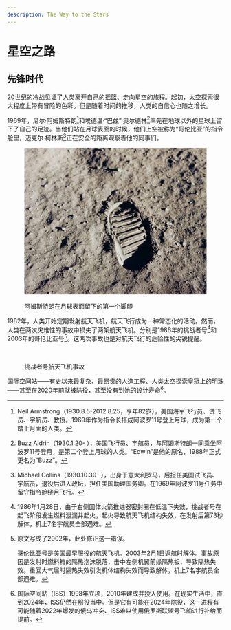 ```yaml
---
description: The Way to the Stars
---
```


# 星空之路

## 先锋时代

20世纪的冷战见证了人类离开自己的摇篮、走向星空的旅程。起初，太空探索很大程度上带有冒险的色彩。但是随着时间的推移，人类的自信心也随之增长。

1969年，尼尔·阿姆斯特朗[^1]和埃德温·“巴兹”·奥尔德林[^2]率先在地球以外的星球上留下了自己的足迹。当他们站在月球表面的时候，他们上空被称为“哥伦比亚”的指令舱里，迈克尔·柯林斯[^3]正在安全的距离观察着他的同事们。

<figure><img src="../.gitbook/assets/gpn-2001-000014.webp" alt=""><figcaption><p>阿姆斯特朗在月球表面留下的第一个脚印</p></figcaption></figure>

1982年，人类开始定期发射航天飞机，航天飞行成为一种常态化的活动。然而，人类在两次灾难性的事故中损失了两架航天飞机。分别是1986年的挑战者号[^4]和2003年的哥伦比亚号[^5]。这两次事故也是对航天飞行的危险性的尖锐提醒。

<figure><img src="../.gitbook/assets/Challenger Accident.avif" alt=""><figcaption><p>挑战者号航天飞机事故</p></figcaption></figure>

国际空间站——有史以来最复杂、最昂贵的人造工程、人类太空探索皇冠上的明珠——甚至在2020年前就被除役，甚至没有到她的设计寿命[^6]。

[^1]: Neil Armstrong（1930.8.5-2012.8.25，享年82岁），美国海军飞行员、试飞员、宇航员、教授。1969年作为指令长搭成阿波罗11号登上月球，成为第一个踏上月面的人类。

[^2]: Buzz Aldrin（1930.1.20- ），美国飞行员、宇航员，与阿姆斯特朗一同乘坐阿波罗11号登月，是第二个登上月球的人类。“Edwin”是他的原名，1988年正式更名为“Buzz”。

[^3]: Michael Collins（1930.10.30- ），出身于意大利罗马，后担任美国试飞员、宇航员，退役后进入政坛，担任美国助理国务卿。在1969年阿波罗11号任务中留守指令舱绕月飞行。

[^4]: 1986年1月28日，由于右侧固体火箭推进器密封圈在低温下失效，挑战者号在起飞阶段发生燃料泄漏并起火，起火导致航天飞机结构失效，在发射后第73秒解体，机上7名宇航员全部遇难。

[^5]: 原文写成了2002年，此处修正这一错误。

    哥伦比亚号是美国最早服役的航天飞机。2003年2月1日返航时解体。事故原因是发射时燃料箱的隔热泡沫脱落，击中左侧机翼前缘隔热板，导致隔热失效。重回大气层时隔热失效引发机体结构失效而导致解体，机上7名宇航员全部遇难。

[^6]: 国际空间站（ISS）1998年立项，2010年建成并投入使用。在现实生活中，直到2024年，ISS仍然在服役当中。但是它有可能在2024年除役，这一进程有可能随着2022年爆发的俄乌冲突、ISS难以使用俄罗斯联盟号飞船进行补给而提前。
